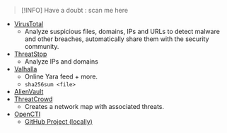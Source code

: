 >[!INFO] Have a doubt : scan me here

- [VirusTotal](https://www.virustotal.com/gui/home/upload)
	- Analyze suspicious files, domains, IPs and URLs to detect malware and other breaches, automatically share them with the security community.
- [ThreatStop](https://www.threatstop.com/check-ioc)
	- Analyze IPs and domains
- [Valhalla](https://valhalla.nextron-systems.com)
	- Online Yara feed + more.
	- `sha256sum <file>`
- [AlienVault](https://otx.alienvault.com/browse/global/pulses?page=1&sort=-modified)
- [ThreatCrowd](https://threatcrowd.org)
	- Creates a network map with associated threats.
- [OpenCTI](https://www.opencti.io/en)
	- [GitHub Project (locally)](https://github.com/OpenCTI-Platform/opencti)
